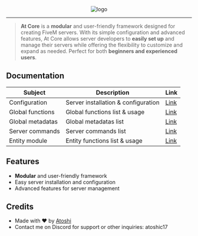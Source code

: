 <div align="center">
  <img src="https://i.postimg.cc/FHLptbK9/at-core-banner-with-outline.png" alt="logo">
</div>

---

> **At Core** is a **modular** and user-friendly framework designed for creating FiveM servers. With its simple configuration and advanced features, At Core allows server developers to **easily set up** and manage their servers while offering the flexibility to customize and expand as needed. Perfect for both **beginners and experienced users**.

## Documentation
| Subject | Description | Link |
|-------|-------------|------|
| Configuration | Server installation & configuration | [Link](./docs/CONFIGURATION.md) |
| Global functions | Global functions list & usage | [Link](./docs/GLOBAL_FUNCTIONS.md) |
| Global metadatas | Global metadatas list | [Link](./docs/GLOBAL_METADATAS.md) |
| Server commands | Server commands list | [Link](./docs/SERVER_COMMANDS.md) |
| Entity module | Entity functions list & usage | [Link](./docs/ENTITY_MODULE.md) |

## Features
- **Modular** and user-friendly framework
- Easy server installation and configuration
- Advanced features for server management

## Credits
- Made with ❤️ by [Atoshi](https://github.com/atoshit/)
- Contact me on Discord for support or other inquiries: atoshic17